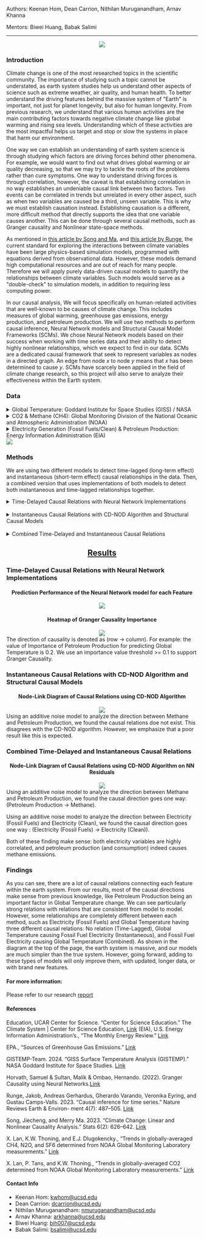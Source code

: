 Authors: Keenan Hom, Dean Carrion, Nithilan Muruganandham, Arnav Khanna

Mentors: Biwei Huang, Babak Salimi

---
<center><img src="assets/earth_sys.png" frameBorder=20></center>

### Introduction
Climate change is one of the most researched topics in the scientific community. The importance of studying such a topic cannot be understated, as earth system studies help us understand other aspects of science such as extreme weather, air quality, and human health. To better understand the driving features behind the massive system of "Earth" is important, not just for planet longevity, but also for human longevity. From previous research, we understand that various human activities are the main contributing factors towards negative climate change like global warming and rising sea levels. Understanding which of these activities are the most impactful helps us target and stop or slow the systems in place that harm our environment.

One way we can establish an understanding of earth system science is through studying which factors are driving forces behind other phenomena. For example, we would want to find out what drives global warming or air quality decreasing, so that we may try to tackle the roots of the problems rather than cure symptoms. One way to understand driving forces is through correlation, however, the caveat is that establishing correlation in no way establishes an undeniable causal link between two factors. Two events can be correlated in trends but unrelated in every other aspect, such as when two variables are caused be a third, unseen variable. This is why we must establish causation instead. Establishing causation is a different, more difficult method that directly supports the idea that one variable causes another. This can be done through several causal methods, such as Granger causality and Nonlinear state-space methods.

As mentioned in [this article by Song and Ma](https://www.mdpi.com/2571-905X/6/2/40), and [this article by Runge](https://doi.org/10.1038/s43017-023-00431-y), the current standard for exploring the interactions between climate variables have been large physics-based simulation models, programmed with equations derived from observational data. However, these models demand high computational resources and are out of reach for many people. Therefore we will apply purely data-driven causal models to quantify the relationships between climate variables. Such models would serve as a "double-check" to simulation models, in addition to requiring less computing power.

In our causal analysis, We will focus specifically on human-related activities that are well-known to be causes of climate change. This includes measures of global warming, greenhouse gas emissions, energy production, and petroleum production. We will use two methods to perform causal inference, Neural Network models and Structural Causal Model Frameworks (SCMs). We chose Neural Network models based on their success when working with time series data and their ability to detect highly nonlinear relationships, which we expect to find in our data. SCMs are a dedicated causal framework that seek to represent variables as nodes in a directed graph. An edge from node *x* to node *y* means that *x* has been determined to cause *y*. SCMs have scarcely been applied in the field of climate change research, so this project will also serve to analyze their effectiveness within the Earth system.

### Data
<details>
  <summary>Global Temperature: Goddard Institute for Space Studies (GISS) / NASA</summary>
  <br>
  https://data.giss.nasa.gov/gistemp/
</details>
<details>
  <summary>CO2 & Methane (CH4): Global Monitoring Division of the National Oceanic and Atmospheric Administration (NOAA)</summary>
  <br>
  * https://gml.noaa.gov/ccgg/trends/gl_data.html
  * https://gml.noaa.gov/ccgg/trends_ch4/
</details>
<details>
  <summary>Electricity Generation (Fossil Fuels/Clean) & Petroleum Production: Energy Information Administration (EIA)</summary>
  <br>
  * https://www.eia.gov/totalenergy/data/monthly/
  * https://www.eia.gov/international/data/world
</details>

<img src="assets/datavis.png" frameBorder=20>

### Methods

We are using two different models to detect time-lagged (long-term effect) and instantaneous (short-term effect) causal relationships in the data. Then, a combined version that uses implementations of both models to detect both instantaneous and time-lagged relationships together.

<details>
  <summary>Time-Delayed Causal Relations with Neural Network Implementations</summary>
  <br>
  With the assistance of the python package PyTorch, we trained several artificial neural network models on a large portion of the dataset, leaving some recent data as a validation set. This consisted of optimizing the number of layers in our Recurrent Neural Network and the ideal lag value. This model is used to determine Granger causality between variables. We determine causality by including a "filtering" layer at the beginning that uses L1 regularization to discard variables deemed unnecessary to getting a good prediction; this method of discovering Granger causality was first described in [Horvath et al](https://arxiv.org/abs/2208.03703). We retrain the same model many times to reduce the influence of randomness, and averaged the resulting filter values for a more stable outcome. Additionally, we will use the same RNN architecture (trained on the full dataset) to get the residuals when predicting for each variable; these residuals are later used in detecting instantaneous causality with SCMs.
</details>
<br>

<details>
  <summary>Instantaneous Causal Relations with CD-NOD Algorithm and Structural Causal Models</summary>
  <br>
  Using the causallearn python package, the entire dataset was first run through a CD-NOD algorithm to find instantaneous causal relations between each variable. This can then be visualized through a node graph. Using the causal links found from the CD-NOD algorithm, an additive noise model (ANM) was applied to each causal link to discover the direction of the link between each node. The ANM returns probabilities of causal direction between each given variable, and thus an threshold of 0.01 will be used to determine enough probable cause for a causal relation. The detection of instantaneous relations is important, since our data has been averaged on a monthly basis. One month is more than enough time for our climate variables to affect one another, but this change would appear to be instantaneous in our data.

  However, we do not expect these results to be high-quality intuitive. Most of the causal relations will be discovered with time-lagged causality and the combined model.
</details>
<br>

<details>
  <summary>Combined Time-Delayed and Instantaneous Causal Relations</summary>
  <br>
  We are also able to combine RNNs and SCMs to create a model that can detect both time-lagged and instantaneous causal relations. First, we fit a RNN to the full dataset, which will attempt to predict one time step into the future using a specified number of lags. Then, we find the residuals between the predicted and actual data, and plug this in as input to an SCM. The SCM, in determining causal relations between residuals, will be able to find the instantaneous causal relations that our time-lagged model misses.
</details>

<center><ins><h2>Results</h2></ins></center>


### Time-Delayed Causal Relations with Neural Network Implementations

<center><h4>Prediction Performance of the Neural Network model for each Feature</h4></center>
<center><img src="assets/rnn_predictions.png" frameBorder=20></center>

<center><h4>Heatmap of Granger Causality Importance</h4></center>
<center><img src="assets/rnn_importance_heatmap.png" frameBorder=20></center>
The direction of causality is denoted as (row -> column). For example:
the value of Importance of Petroleum Production for predicting Global Temperature is 0.2. We use an importance value threshold >= 0.1 to support Granger Causality. 

### Instantaneous Causal Relations with CD-NOD Algorithm and Structural Causal Models

<center><h4>Node-Link Diagram of Causal Relations using CD-NOD Algorithm</h4></center>
<center><img src="assets/scm_node.png" frameBorder=20></center>
Using an additive noise model to analyze the direction between Methane and Petroleum Production, we found the causal relations doe not exist. This disagrees with the CD-NOD algorithm. However, we emphasize that a poor result like this is expected.

### Combined Time-Delayed and Instantaneous Causal Relations

<center><h4>Node-Link Diagram of Causal Relations using CD-NOD Algorithm on NN Residuals</h4></center>
<center><img src="assets/combined_node.png" frameBorder=20></center>
Using an additive noise model to analyze the direction between Methane and Petroleum Production, we found the causal direction goes one way: (Petroleum Production -> Methane).

Using an additive noise model to analyze the direction between Electricity (Fossil Fuels) and Electricity (Clean), we found the causal direction goes one way : (Electricity (Fossil Fuels) -> Electricity (Clean)).

Both of these finding make sense: both electricity variables are highly correlated, and petroleum production (and consumption) indeed causes methane emissions.

### Findings
As you can see, there are a lot of causal relations connecting each feature within the earth system. From our results, most of the causal directions make sense from previous knowledge, like Petroleum Production being an important factor in Global Temperature change. We can see particularly strong relations with relations that are consistent from model to model. However, some relationships are completely different between each method, such as Electricity (Fossil Fuels) and Global Temperature having three different causal relations: No relation (Time-Lagged), Global Temperature causing Fossil Fuel Electricity (Instantaneous), and Fossil Fuel Electricity causing Global Temperature (Combined). As shown in the diagram at the top of the page, the earth system is massive, and our models are much simpler than the true system. However, going forward, adding to these types of models will only improve them, with updated, longer data, or with brand new features.

#### For more information:
Please refer to our research <a href="TEST_REPORT.pdf">report</a>


#### References
Education, UCAR Center for Science. “Center for Science Education.” The Climate System | Center for Science Education, [Link](scied.ucar.edu/learning-zone/earth-system/climate-system)
(EIA), U.S. Energy Information Administration’s., “The Monthly Energy Review.” [Link](https://www.eia.gov/totalenergy/data/monthly/)

EPA., “Sources of Greenhouse Gas Emissions.” [Link](https://www.epa.gov/ghgemissions/sources-greenhouse-gas-emissions#:~:text=Carbon%20dioxide%20(CO2)%20makes,natural%20gas%2C%20to%20produce%20electricity.)

GISTEMP-Team. 2024. “GISS Surface Temperature Analysis (GISTEMP).” NASA Goddard
Institute for Space Studies. [Link](https://data.giss.nasa.gov/gistemp/)

Horvath, Samuel & Sultan, Malik & Ombao, Hernando. (2022). Granger Causality using Neural Networks.[Link](https://arxiv.org/abs/2208.03703)

Runge, Jakob, Andreas Gerhardus, Gherardo Varando, Veronika Eyring, and Gustau
Camps-Valls. 2023. “Causal inference for time series.” Nature Reviews Earth & Environ-
ment 4(7): 487–505. [Link](https://www.nature.com/articles/s43017-023-00431-y)

Song, Jiecheng, and Merry Ma. 2023. “Climate Change: Linear and Nonlinear Causality
Analysis.” Stats 6(2): 626–642. [Link](https://www.mdpi.com/2571-905X/6/2/40)

X. Lan, K.W. Thoning, and E.J. Dlugokencky., “Trends in globally-averaged CH4, N2O,
and SF6 determined from NOAA Global Monitoring Laboratory measurements.” [Link](https://gml.noaa.gov/ccgg/trends_doi.html)

X. Lan, P. Tans, and K.W. Thoning., “Trends in globally-averaged CO2 determined from
NOAA Global Monitoring Laboratory measurements.” [Link](https://gml.noaa.gov/ccgg/trends/global.html?doi=10.15138/9n0h-zh07)


#### Contact Info
* Keenan Hom: kwhom@ucsd.edu
* Dean Carrion: dcarrion@ucsd.edu
* Nithilan Muruganandham: nmuruganandham@ucsd.edu
* Arnav Khanna: arkhanna@ucsd.edu
* Biwei Huang: bih007@ucsd.edu
* Babak Salimi: bsalimi@ucsd.edu
